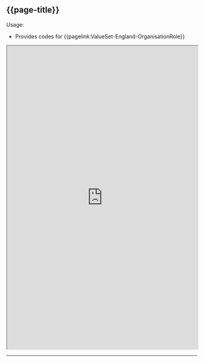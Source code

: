 ## {{page-title}}

Usage:
- Provides codes for {{pagelink:ValueSet-England-OrganisationRole}}

<iframe src="https://simplifier.net/guide/nhs-england-implementation-guide-stu1/Home/Terminology/All-CodeSystems/CodeSystem-England-ODSOrganisationRole" height="800px" width="100%"></iframe>

---